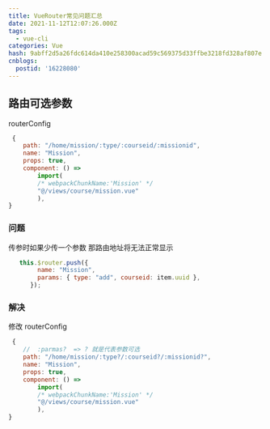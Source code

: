 ```yaml
---
title: VueRouter常见问题汇总
date: 2021-11-12T12:07:26.000Z
tags:
  - vue-cli
categories: Vue
hash: 9abff2d5a26fdc614da410e258300acad59c569375d33ffbe3218fd328af807e
cnblogs:
  postid: '16228080'
---
```



## 路由可选参数

routerConfig

```js
 {
    path: "/home/mission/:type/:courseid/:missionid",
    name: "Mission",
    props: true,
    component: () =>
        import(
        /* webpackChunkName:'Mission' */
        "@/views/course/mission.vue"
        ),
}

```

### 问题

 传参时如果少传一个参数 那路由地址将无法正常显示

```js
   this.$router.push({
        name: "Mission",
        params: { type: "add", courseid: item.uuid },
      });
```

### 解决

修改 routerConfig

```js
 {
    //  :parmas?  => ? 就是代表参数可选
    path: "/home/mission/:type?/:courseid?/:missionid?",
    name: "Mission",
    props: true,
    component: () =>
        import(
        /* webpackChunkName:'Mission' */
        "@/views/course/mission.vue"
        ),
}
```
